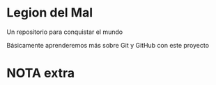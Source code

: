 # Legion del Mal
Un repositorio para conquistar el mundo

Básicamente aprenderemos más sobre Git y GitHub con este proyecto


# NOTA extra

